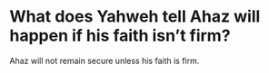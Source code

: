 # What does Yahweh tell Ahaz will happen if his faith isn’t firm?

Ahaz will not remain secure unless his faith is firm.
